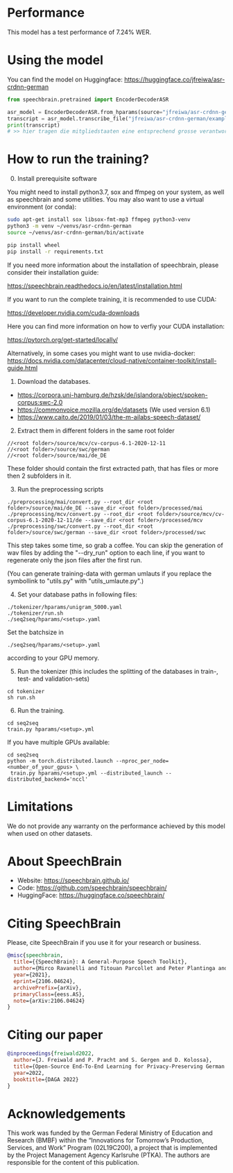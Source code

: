 # Performance

This model has a test performance of 7.24% WER.


# Using the model
You can find the model on Huggingface:
https://huggingface.co/jfreiwa/asr-crdnn-german


```python
from speechbrain.pretrained import EncoderDecoderASR

asr_model = EncoderDecoderASR.from_hparams(source="jfreiwa/asr-crdnn-german", savedir="pretrained_models/asr-crdnn-german")
transcript = asr_model.transcribe_file("jfreiwa/asr-crdnn-german/example-de.wav")
print(transcript)
# >> hier tragen die mitgliedstaaten eine entsprechend grosse verantwortung
```

# How to run the training?

0. Install prerequisite software

You might need to install python3.7, sox and ffmpeg on your system, as well as speechbrain and some utilities.
You may also want to use a virtual environment (or conda):


```bash
sudo apt-get install sox libsox-fmt-mp3 ffmpeg python3-venv
python3 -m venv ~/venvs/asr-crdnn-german
source ~/venvs/asr-crdnn-german/bin/activate

pip install wheel
pip install -r requirements.txt

```

If you need more information about the installation of speechbrain, please consider their installation guide:

https://speechbrain.readthedocs.io/en/latest/installation.html

If you want to run the complete training, it is recommended to use CUDA:

https://developer.nvidia.com/cuda-downloads

Here you can find more information on how to verfiy your CUDA installation:

https://pytorch.org/get-started/locally/

Alternatively, in some cases you might want to use nvidia-docker:
https://docs.nvidia.com/datacenter/cloud-native/container-toolkit/install-guide.html




1. Download the databases.

  - https://corpora.uni-hamburg.de/hzsk/de/islandora/object/spoken-corpus:swc-2.0
  - https://commonvoice.mozilla.org/de/datasets  (We used version 6.1)
  - https://www.caito.de/2019/01/03/the-m-ailabs-speech-dataset/

2. Extract them in different folders in the same root folder

```
//<root folder>/source/mcv/cv-corpus-6.1-2020-12-11
//<root folder>/source/swc/german
//<root folder>/source/mai/de_DE
```
These folder should contain the first extracted path, that has files or more then 2 subfolders in it.

3. Run the preprocessing scripts


```
./preprocessing/mai/convert.py --root_dir <root folder>/source/mai/de_DE --save_dir <root folder>/processed/mai
./preprocessing/mcv/convert.py --root_dir <root folder>/source/mcv/cv-corpus-6.1-2020-12-11/de --save_dir <root folder>/processed/mcv
./preprocessing/swc/convert.py --root_dir <root folder>/source/swc/german --save_dir <root folder>/processed/swc
```
This step takes some time, so grab a coffee. You can skip the generation of wav files by adding the "--dry_run" option to each line, if you want to regenerate only the json files after the first run.

(You can generate training-data with german umlauts if you replace the symbollink to "utils.py" with "utils_umlaute.py".)

4. Set your database paths in following files:
```
./tokenizer/hparams/unigram_5000.yaml
./tokenizer/run.sh
./seq2seq/hparams/<setup>.yaml
```
Set the batchsize in
```
./seq2seq/hparams/<setup>.yaml
```
according to your GPU memory.

5. Run the tokenizer (this includes the splitting of the databases in train-, test- and validation-sets)
```console
cd tokenizer
sh run.sh
```

6. Run the training.

```console
cd seq2seq
train.py hparams/<setup>.yml
```
If you have multiple GPUs available:

```console
cd seq2seq
python -m torch.distributed.launch --nproc_per_node=<number_of_your_gpus> \
 train.py hparams/<setup>.yml --distributed_launch --distributed_backend='nccl'
```

# Limitations
We do not provide any warranty on the performance achieved by this model when used on other datasets.

# **About SpeechBrain**
- Website: https://speechbrain.github.io/
- Code: https://github.com/speechbrain/speechbrain/
- HuggingFace: https://huggingface.co/speechbrain/

# **Citing SpeechBrain**
Please, cite SpeechBrain if you use it for your research or business.
```bibtex
@misc{speechbrain,
  title={{SpeechBrain}: A General-Purpose Speech Toolkit},
  author={Mirco Ravanelli and Titouan Parcollet and Peter Plantinga and Aku Rouhe and Samuele Cornell and Loren Lugosch and Cem Subakan and Nauman Dawalatabad and Abdelwahab Heba and Jianyuan Zhong and Ju-Chieh Chou and Sung-Lin Yeh and Szu-Wei Fu and Chien-Feng Liao and Elena Rastorgueva and François Grondin and William Aris and Hwidong Na and Yan Gao and Renato De Mori and Yoshua Bengio},
  year={2021},
  eprint={2106.04624},
  archivePrefix={arXiv},
  primaryClass={eess.AS},
  note={arXiv:2106.04624}
}
```

# **Citing our paper**
```bibtex
@inproceedings{freiwald2022,
  author={J. Freiwald and P. Pracht and S. Gergen and D. Kolossa},
  title={Open-Source End-To-End Learning for Privacy-Preserving German {ASR}},
  year=2022,
  booktitle={DAGA 2022}
}
```

# Acknowledgements
This work was funded by the German Federal Ministry of Education and Research (BMBF)
within the “Innovations for Tomorrow’s Production, Services, and
Work” Program (02L19C200), a project that is implemented by
the Project Management Agency Karlsruhe (PTKA). The authors
are responsible for the content of this publication.
